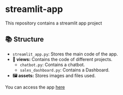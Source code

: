 # streamlit-app
This repository contains a streamlit app project

## 📚 Structure
- `streamlit_app.py`: Stores the main code of the app.
- **📁 views:** Contains the code of different projects.
  - `chatbot.py`: Contains a chatbot.
  - `sales_dashboard.py`: Contains a Dashboard.
- **🖼️ assets:** Stores images and files used.

You can access the app [here](https://my-app-estcab00.streamlit.app/)
